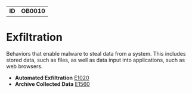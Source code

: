 <table>
<tr>
<td><b>ID</b></td>
<td><b>OB0010</b></td>
</tr>
</table>


# Exfiltration #
Behaviors that enable malware to steal data from a system. This includes stored data, such as files, as well as data input into applications, such as web browsers.

* **Automated Exfiltration** [E1020](../exfiltration/automated-exfiltration.md)
* **Archive Collected Data** [E1560](../exfiltration/archive-collected-data.md)
